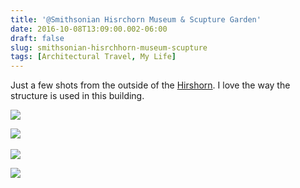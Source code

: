 ```yaml
---
title: '@Smithsonian Hisrchorn Museum & Scupture Garden'
date: 2016-10-08T13:09:00.002-06:00
draft: false
slug: smithsonian-hisrchhorn-museum-scupture
tags: [Architectural Travel, My Life]
---
```


Just a few shots from the outside of the [Hirshorn](http://hirshhorn.si.edu/collection/home/#collection=home). I love the way the structure is used in this building.  
  

  

![](/images/blog/legacy/DSC03450%2B%2528Large%2529.JPG)

  

![](/images/blog/legacy/034%2B%2528Large%2529.JPG) 

  

![](/images/blog/legacy/DSC03451%2B%2528Large%2529.JPG)

  

![](/images/blog/legacy/DSC03452%2B%2528Large%2529.JPG)
